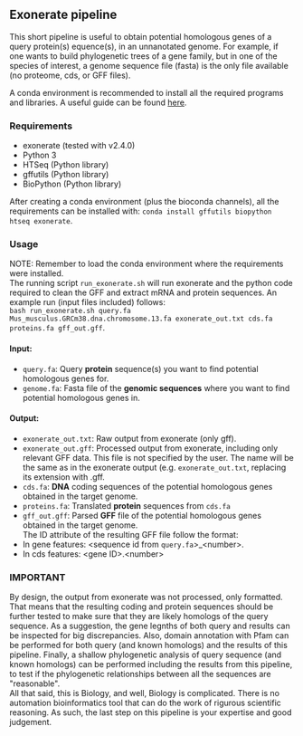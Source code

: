## Exonerate pipeline

This short pipeline is useful to obtain potential homologous genes of a query protein(s) equence(s), in an unnanotated genome. For example, if one wants to build phylogenetic trees of a gene family, but in one of the species of interest, a genome sequence file (fasta) is the only file available (no proteome, cds, or GFF files).  

A conda environment is recommended to install all the required programs and libraries. A useful guide can be found [here](https://bioconda.github.io/user/install.html).  
### Requirements
* exonerate (tested with v2.4.0)
* Python 3
* HTSeq (Python library)
* gffutils (Python library)
* BioPython (Python library)

After creating a conda environment (plus the bioconda channels), all the requirements can be installed with: `conda install gffutils biopython htseq exonerate`.  

### Usage
NOTE: Remember to load the conda environment where the requirements were installed.  
The running script `run_exonerate.sh` will run exonerate and the python code required to clean the GFF and extract mRNA and protein sequences. An example run (input files included) follows:  
`bash run_exonerate.sh query.fa Mus_musculus.GRCm38.dna.chromosome.13.fa exonerate_out.txt cds.fa proteins.fa gff_out.gff`.  

#### Input:
* `query.fa`: Query **protein** sequence(s) you want to find potential homologous genes for.
* `genome.fa`: Fasta file of the **genomic sequences** where you want to find potential homologous genes in.
#### Output:
* `exonerate_out.txt`: Raw output from exonerate (only gff).
* `exonerate_out.gff`: Processed output from exonerate, including only relevant GFF data. This file is not specified by the user. The name will be the same as in the exonerate output (e.g. `exonerate_out.txt`, replacing its extension with .gff.
* `cds.fa`: **DNA** coding sequences of the potential homologous genes obtained in the target genome.
* `proteins.fa`: Translated **protein** sequences from `cds.fa`
* `gff_out.gff`: Parsed **GFF** file of the potential homologous genes obtained in the target genome.  
The ID attribute of the resulting GFF file follow the format:
* In gene features: \<sequence id from `query.fa`\>_\<number\>.
* In cds features: \<gene ID>.\<number\>

### IMPORTANT
By design, the output from exonerate was not processed, only formatted. That means that the resulting coding and protein sequences should be further tested to make sure that they are likely homologs of the query sequence. As a suggestion, the gene legnths of both query and results can be inspected for big discrepancies. Also, domain annotation with Pfam can be performed for both query (and known homologs) and the results of this pipeline. Finally, a shallow phylogenetic analysis of query sequence (and known homologs) can be performed including the results from this pipeline, to test if the phylogenetic relationships between all the sequences are "reasonable".  
All that said, this is Biology, and well, Biology is complicated. There is no automation bioinformatics tool that can do the work of rigurous scientific reasoning. As such, the last step on this pipeline is your expertise and good judgement.

